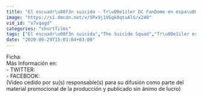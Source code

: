 ```yaml
---
title: "El escuadr\u00f3n suicida - Tr\u00e1iler DC FanDome en espa\u00f1ol (VOSE - HD)"
image: "https://s1.dmcdn.net/v/SPx9j1VGqk8qtuAlG/x240"
vid_id: "x7vqagd"
categories: "shortfilms"
tags: ["El escuadr\u00f3n suicida","The Suicide Squad","Tr\u00e1iler espa\u00f1ol"]
date: "2020-08-29T15:03:04+03:00"
---
```

Ficha:   <br>Más Información en:   <br>- TWITTER:   <br>- FACEBOOK:   <br>(Vídeo cedido por su(s) responsable(s) para su difusión como parte del material promocional de la producción y publicado sin ánimo de lucro)  <br>
